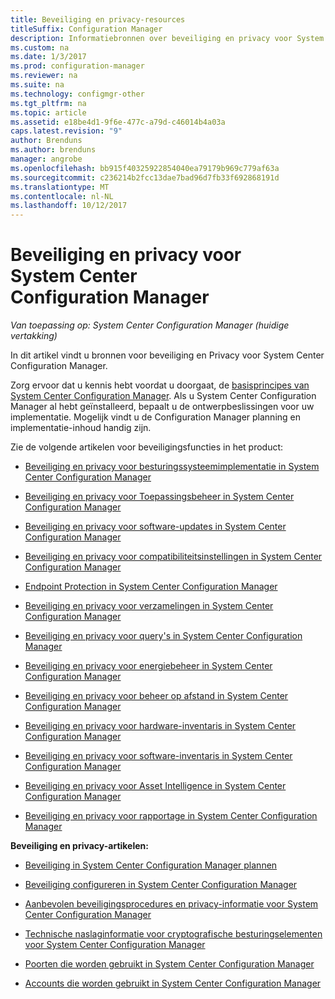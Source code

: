 ```yaml
---
title: Beveiliging en privacy-resources
titleSuffix: Configuration Manager
description: Informatiebronnen over beveiliging en privacy voor System Center Configuration Manager.
ms.custom: na
ms.date: 1/3/2017
ms.prod: configuration-manager
ms.reviewer: na
ms.suite: na
ms.technology: configmgr-other
ms.tgt_pltfrm: na
ms.topic: article
ms.assetid: e18be4d1-9f6e-477c-a79d-c46014b4a03a
caps.latest.revision: "9"
author: Brenduns
ms.author: brenduns
manager: angrobe
ms.openlocfilehash: bb915f40325922854040ea79179b969c779af63a
ms.sourcegitcommit: c236214b2fcc13dae7bad96d7fb33f692868191d
ms.translationtype: MT
ms.contentlocale: nl-NL
ms.lasthandoff: 10/12/2017
---
```

# <a name="security-and-privacy-for-system-center-configuration-manager"></a>Beveiliging en privacy voor System Center Configuration Manager

*Van toepassing op: System Center Configuration Manager (huidige vertakking)*

In dit artikel vindt u bronnen voor beveiliging en Privacy voor System Center Configuration Manager.  

 Zorg ervoor dat u kennis hebt voordat u doorgaat, de [basisprincipes van System Center Configuration Manager](../../../core/understand/fundamentals.md). Als u System Center Configuration Manager al hebt geïnstalleerd, bepaalt u de ontwerpbeslissingen voor uw implementatie. Mogelijk vindt u de Configuration Manager planning en implementatie-inhoud handig zijn.  

 Zie de volgende artikelen voor beveiligingsfuncties in het product:  

-   [Beveiliging en privacy voor besturingssysteemimplementatie in System Center Configuration Manager](../../../osd/plan-design/security-and-privacy-for-operating-system-deployment.md)  

-   [Beveiliging en privacy voor Toepassingsbeheer in System Center Configuration Manager](../../../apps/plan-design/security-and-privacy-for-application-management.md)  

-   [Beveiliging en privacy voor software-updates in System Center Configuration Manager](../../../sum/plan-design/security-and-privacy-for-software-updates.md)  

-   [Beveiliging en privacy voor compatibiliteitsinstellingen in System Center Configuration Manager](../../../compliance/plan-design/security-and-privacy-for-compliance-settings.md)  

-   [Endpoint Protection in System Center Configuration Manager](../../../protect/deploy-use/endpoint-protection.md)  

-   [Beveiliging en privacy voor verzamelingen in System Center Configuration Manager](../../../core/clients/manage/collections/security-and-privacy-for-collections.md)  

-   [Beveiliging en privacy voor query's in System Center Configuration Manager](../../../core/servers/manage/security-and-privacy-for-queries.md)  

-   [Beveiliging en privacy voor energiebeheer in System Center Configuration Manager](../../../core/clients/manage/power/security-and-privacy-for-power-management.md)  

-   [Beveiliging en privacy voor beheer op afstand in System Center Configuration Manager](../../../core/clients/manage/remote-control/security-and-privacy-for-remote-control.md)  

-   [Beveiliging en privacy voor hardware-inventaris in System Center Configuration Manager](../../../core/clients/manage/inventory/security-and-privacy-for-hardware-inventory.md)  

-   [Beveiliging en privacy voor software-inventaris in System Center Configuration Manager](../../../core/clients/manage/inventory/security-and-privacy-for-software-inventory.md)  

-   [Beveiliging en privacy voor Asset Intelligence in System Center Configuration Manager](../../../core/clients/manage/asset-intelligence/security-and-privacy-for-asset-intelligence.md)  

-   [Beveiliging en privacy voor rapportage in System Center Configuration Manager](../../../core/servers/manage/security-and-privacy-for-reporting.md)  



 **Beveiliging en privacy-artikelen:**  

-   [Beveiliging in System Center Configuration Manager plannen](../../../core/plan-design/security/plan-for-security.md)  

-   [Beveiliging configureren in System Center Configuration Manager](../../../core/plan-design/security/configure-security.md)  


-   [Aanbevolen beveiligingsprocedures en privacy-informatie voor System Center Configuration Manager](../../../core/plan-design/security/security-best-practices-and-privacy-information.md)  

-   [Technische naslaginformatie voor cryptografische besturingselementen voor System Center Configuration Manager](../../../protect/deploy-use/cryptographic-controls-technical-reference.md)  

-   [Poorten die worden gebruikt in System Center Configuration Manager](../../../core/plan-design/hierarchy/ports.md)  

-   [Accounts die worden gebruikt in System Center Configuration Manager](../../../core/plan-design/hierarchy/accounts.md)  
